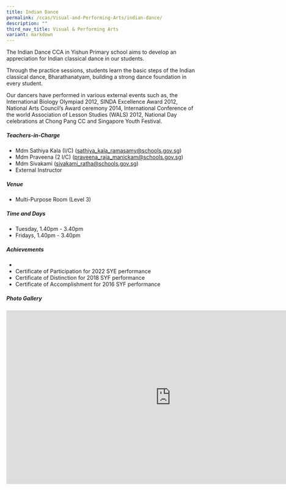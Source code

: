```yaml
---
title: Indian Dance
permalink: /ccas/Visual-and-Performing-Arts/indian-dance/
description: ""
third_nav_title: Visual & Performing Arts
variant: markdown
---
```

The Indian Dance CCA in Yishun Primary school aims to develop an appreciation for Indian classical dance in our students.     

Through the practice sessions, students learn the basic steps of the Indian classical dance, Bharathanatyam, building a strong dance foundation in every student.

Our dancers have performed in various external events such as, the International Biology Olympiad 2012, SINDA Excellence Award 2012, National Arts Council’s Award ceremony 2014, International Conference of the world Association of Lesson Studies (WALS) 2012, National Day celebrations at Chong Pang CC and Singapore Youth Festival. 

##### **Teachers-in-Charge**
* Mdm Sathiya Kala (I/C) (sathiya_kala_ramasamy@schools.gov.sg)
* Mdm Praveena (2 I/C) (praveena_raja_manickam@schools.gov.sg)
* Mdm Sivakami (sivakami_ratha@schools.gov.sg)
* External Instructor

##### **Venue**
* Multi-Purpose Room (Level 3)

##### **Time and Days**
* Tuesday, 1.40pm - 3.40pm
* Fridays, 1.40pm - 3.40pm

##### **Achievements**
* 
* Certificate of Participation for 2022 SYE performance
* Certificate of Distinction for 2018 SYF performance   
* Certificate of Accomplishment for 2016 SYF performance

##### **Photo Gallery**

<iframe src="https://docs.google.com/presentation/d/e/2PACX-1vSC7ELgx37Cmq8Dcp8DsdQSLWwfJGFlKT9-FuhBkXOiirxVjMNp514VusjzNflug7BvUEkluLYu2d_g/embed?start=true&amp;loop=true&amp;delayms=5000" frameborder="0" width="860" height="455" allowfullscreen="true"></iframe>